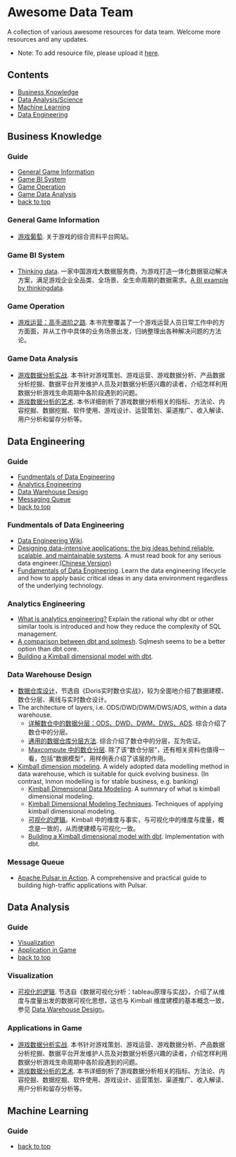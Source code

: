 # Awesome Data Team
A collection of various awesome resources for data team. Welcome more resources and any updates.

- Note: To add resource file, please upload it [here](https://drive.google.com/drive/folders/190dsPqzMrcMD0_-Sjwr9FE2s0ZMC5QEi?usp=drive_link).

## Contents
- [Business Knowledge](#business-knowledge)
- [Data Analysis/Science](#data-analysis)
- [Machine Learning](#machine-learning)
- [Data Engineering](#data-engineering)

## Business Knowledge

### Guide
- [General Game Information](#general-game-information)
- [Game BI System](#game-bi-system)
- [Game Operation](#game-operation)
- [Game Data Analysis](#game-data-analysis)
- [back to top](#awesome-data-team)

### General Game Information
- [游戏葡萄](https://youxiputao.com/). 关于游戏的综合资料平台网站。

### Game BI System
- [Thinking data](https://www.thinkingdata.cn/). 一家中国游戏大数据服务商，为游戏打造一体化数据驱动解决方案，满足游戏企业全品类、全场景、全生命周期的数据需求。[A BI example by thinkingdata](https://drive.google.com/file/d/1-ULNzW6Kchtf3FPjohJ12sUuLzmxuCx7/view?usp=drive_link).


### Game Operation
- [游戏运营：高手进阶之路](https://drive.google.com/file/d/1IboLlCVc28SsOVJG4mTRFqhSlDA596fM/view?usp=drive_link). 本书完整覆盖了一个游戏运营人员日常工作中的方方面面，并从工作中具体的业务场景出发，归纳整理出各种解决问题的方法论。


### Game Data Analysis
- [游戏数据分析实战](https://drive.google.com/file/d/16EZHs9ByD_ho4NSqCuwALsez4tytcQIW/view?usp=drive_link). 本书针对游戏策划、游戏运营、游戏数据分析、产品数据分析挖掘、数据平台开发维护人员及对数据分析感兴趣的读者，介绍怎样利用数据分析游戏生命周期中各阶段遇到的问题。
- [游戏数据分析的艺术](https://drive.google.com/file/d/1bOdtfZdScjmSDeb0sK0RNtZ8gmi1w8nv/view?usp=drive_link). 本书详细剖析了游戏数据分析相关的指标、方法论、内容挖掘、数据挖掘、软件使用、游戏设计、运营策划、渠道推广、收入解读、用户分析和留存分析等。


## Data Engineering

### Guide
- [Fundmentals of Data Engineering](#fundmentals-of-data-engineering)
- [Analytics Engineering](#analytics-engineering)
- [Data Warehouse Design](#data-warehouse-design)
- [Messaging Queue](#message-queue)
- [back to top](#awesome-data-team)

### Fundmentals of Data Engineering
- [Data Engineering Wiki](https://dataengineering.wiki/Index).
- [Designing data-intensive applications: the big ideas behind reliable, scalable, and maintainable systems](https://drive.google.com/file/d/1JLTM-09WZ87EkXOA6-BIbbJkbtFU9IcH/view?usp=drive_link). A must read book for any serious data engineer.[(Chinese Version)](https://drive.google.com/file/d/1XOijYZhanKmrCSbF1ZpWENlbt6Mhiye9/view?usp=drive_link)
- [Fundamentals of Data Engineering](https://drive.google.com/file/d/1F2y11_rpKPUW_953Swylsl5eVzUtl16g/view?usp=drive_link). Learn the data engineering lifecycle and  how to apply basic critical ideas in any data environment regardless of the underlying technology.

### Analytics Engineering
- [What is analytics engineering?](https://www.getdbt.com/what-is-analytics-engineering) Explain the rational why dbt or other similar tools is introduced and how they reduce the complexity of SQL management.
- [A comparison between dbt and sqlmesh](https://sqlmesh.readthedocs.io/en/stable/comparisons/). Sqlmesh seems to be a better option than dbt core.
 - [Building a Kimball dimensional model with dbt](https://docs.getdbt.com/blog/kimball-dimensional-model). 

### Data Warehouse Design
- [数据仓库设计](https://drive.google.com/file/d/1iW9jIlwGMBl4dthQpUUnb49Y8s8IhuK3/view?usp=drive_link)，节选自《Doris实时数仓实战》，较为全面地介绍了数据建模、数仓分层、离线与实时数仓设计。
- The architecture of layers, i.e. ODS/DWD/DWM/DWS/ADS, within a data warehouse.
    - [详解数仓中的数据分层：ODS、DWD、DWM、DWS、ADS](https://juejin.cn/post/6969874734355841031). 综合介绍了数仓中的分层。
    - [通用的数据仓库分层方法](https://www.cnblogs.com/itboys/p/10592871.html). 综合介绍了数仓中的分层，互为佐证。
    - [Maxcompute 中的数仓分层](https://help.aliyun.com/zh/maxcompute/getting-started/divide-a-data-warehouse-into-layers?spm=a2c4g.11186623.0.0.54ae1617P4nOjO). 除了该“数仓分层”，还有相关资料也值得一看，包括“数据模型”，用样例表介绍了该层的作用。
- [Kimball dimension modeling](https://docs.getdbt.com/terms/dimensional-modeling). A widely adopted data modelling method in data warehouse, which is suitable for quick evolving business. (In contrast, Inmon modelling is for stable business, e.g. banking)
    - [Kimball Dimensional Data Modeling](https://www.holistics.io/books/setup-analytics/kimball-s-dimensional-data-modeling/). A summary of what is kimball dimensional modeling.
    - [Kimball Dimensional Modeling Techniques](https://www.kimballgroup.com/wp-content/uploads/2013/08/2013.09-Kimball-Dimensional-Modeling-Techniques11.pdf). Techniques of applying kimball dimensional modeling.
    - [可视化的逻辑](https://drive.google.com/file/d/1AM4m5zXpGNbtQc4UB4vPdddvSjX1g8Ti/view?usp=drive_link)。Kimball 中的维度与事实，与可视化中的维度与度量，概念是一致的，从而使建模与可视化一致。
    - [Building a Kimball dimensional model with dbt](https://docs.getdbt.com/blog/kimball-dimensional-model). Implementation with dbt.


### Message Queue

- [Apache Pulsar in Action](https://drive.google.com/file/d/146c3kVbgcrwyXwUlDBtA9F7yiHVvQi5N/view?usp=drive_link). A comprehensive and practical guide to building high-traffic applications with Pulsar.



## Data Analysis

### Guide
- [Visualization](#visualization)
- [Application in Game](#applications-in-game)
- [back to top](#awesome-data-team)

### Visualization
- [可视化的逻辑](https://drive.google.com/file/d/1AM4m5zXpGNbtQc4UB4vPdddvSjX1g8Ti/view?usp=drive_link). 节选自《数据可视化分析：tableau原理与实战》，介绍了从维度与度量出发的数据可视化思想，这也与 Kimball 维度建模的基本概念一致，参见 [Data Warehouse Design](#data-warehouse-design)。


### Applications in Game
- [游戏数据分析实战](https://drive.google.com/file/d/16EZHs9ByD_ho4NSqCuwALsez4tytcQIW/view?usp=drive_link). 本书针对游戏策划、游戏运营、游戏数据分析、产品数据分析挖掘、数据平台开发维护人员及对数据分析感兴趣的读者，介绍怎样利用数据分析游戏生命周期中各阶段遇到的问题。
- [游戏数据分析的艺术](https://drive.google.com/file/d/1bOdtfZdScjmSDeb0sK0RNtZ8gmi1w8nv/view?usp=drive_link). 本书详细剖析了游戏数据分析相关的指标、方法论、内容挖掘、数据挖掘、软件使用、游戏设计、运营策划、渠道推广、收入解读、用户分析和留存分析等。

## Machine Learning

### Guide
- [back to top](#awesome-data-team)


